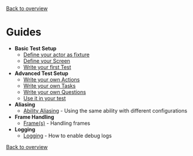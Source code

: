 [Back to overview](../../README.md)

# Guides

- **Basic Test Setup**
  - [Define your actor as fixture](./basic_test_setup/actor_fixture.md)
  - [Define your Screen](./basic_test_setup/screen.md)
  - [Write your first Test](./basic_test_setup/writing_tests.md)
- **Advanced Test Setup**
  - [Write your own Actions](./advanced_test_setup/create_action.md)
  - [Write your own Tasks](./advanced_test_setup/create_task.md)
  - [Write your own Questions](./advanced_test_setup/create_question.md)
  - [Use it in your test](./advanced_test_setup/write_tests.md)
- **Aliasing**
  - [Ability Aliasing](./ability_aliasing/ability_aliasing.md) - Using the same ability with different configurations
- **Frame Handling**
  - [Frame(s)](./frame_handling/frame_handling.md) - Handling frames
- **Logging**
  - [Logging](./logging/logging.md) - How to enable debug logs

[Back to overview](../../README.md)
